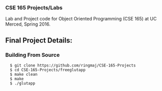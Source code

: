 ### CSE 165 Projects/Labs


Lab and Project code for Object Oriented Programming (CSE 165) at UC Merced, Spring 2016.



## Final Project Details:
### Building From Source

```
  $ git clone https://github.com/ringmaj/CSE-165-Projects
  $ cd CSE-165-Projects/freeglutapp
  $ make clean
  $ make
  $ ./glutapp

  
```
